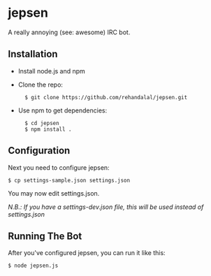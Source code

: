 jepsen
======

A really annoying (see: awesome) IRC bot.


Installation
------------

- Install node.js and npm

- Clone the repo:

        $ git clone https://github.com/rehandalal/jepsen.git

- Use npm to get dependencies:

        $ cd jepsen
        $ npm install .


Configuration
-------------

Next you need to configure jepsen:

    $ cp settings-sample.json settings.json

You may now edit settings.json.

*N.B.: If you have a settings-dev.json file, this will be used instead of
settings.json*


Running The Bot
---------------

After you've configured jepsen, you can run it like this:

    $ node jepsen.js

